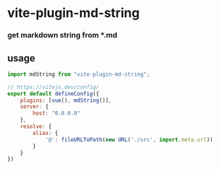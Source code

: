 # vite-plugin-md-string

### get markdown string from *.md

## usage

```js
import mdString from "vite-plugin-md-string";

// https://vitejs.dev/config/
export default defineConfig({
    plugins: [vue(), mdString()],
    server: {
        host: "0.0.0.0"
    },
    resolve: {
        alias: {
            '@': fileURLToPath(new URL('./src', import.meta.url))
        }
    }
})
```
